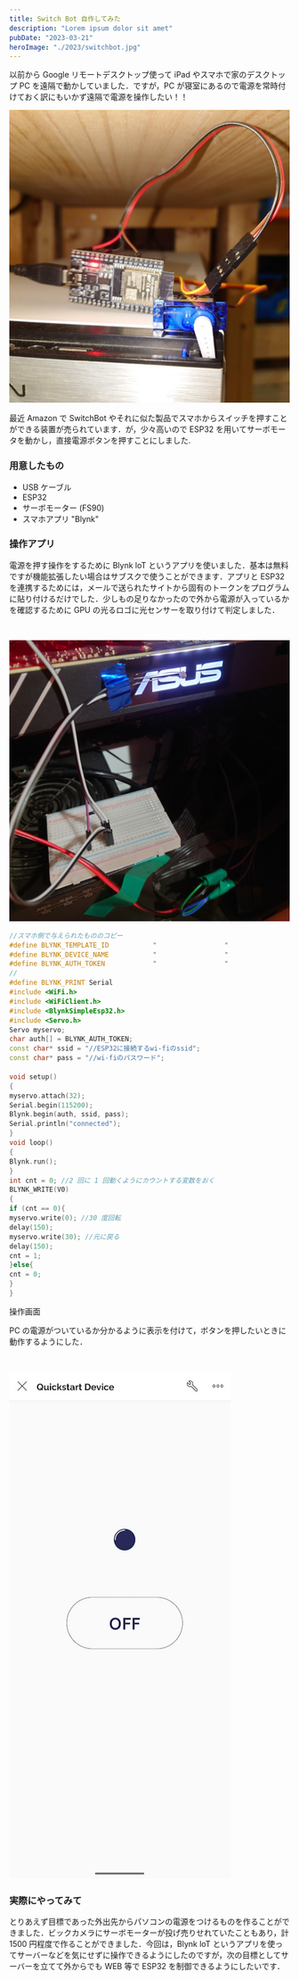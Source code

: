 ```yaml
---
title: Switch Bot 自作してみた
description: "Lorem ipsum dolor sit amet"
pubDate: "2023-03-21"
heroImage: "./2023/switchbot.jpg"
---
```


以前から Google リモートデスクトップ使って iPad やスマホで家のデスクトップ PC を遠隔で動かしていました．ですが，PC が寝室にあるので電源を常時付けておく訳にもいかず遠隔で電源を操作したい！！

![blog placeholder](./overview.jpg)

最近 Amazon で SwitchBot やそれに似た製品でスマホからスイッチを押すことができる装置が売られています．が，少々高いので ESP32 を用いてサーボモータを動かし，直接電源ボタンを押すことにしました.

### 用意したもの

- USB ケーブル
- ESP32
- サーボモーター (FS90)
- スマホアプリ "Blynk"

### 操作アプリ

電源を押す操作をするために Blynk loT というアプリを使いました．基本は無料ですが機能拡張したい場合はサブスクで使うことができます．アプリと ESP32 を連携するためには，メールで送られたサイトから固有のトークンをプログラムに貼り付けるだけでした．少しもの足りなかったので外から電源が入っているかを確認するために GPU の光るロゴに光センサーを取り付けて判定しました．

<br />

![blog placeholder](./gpu.jpg)

```cpp
//スマホ側で与えられたもののコピー
#define BLYNK_TEMPLATE_ID           "                 "
#define BLYNK_DEVICE_NAME           "                 "
#define BLYNK_AUTH_TOKEN            "                 "
//
#define BLYNK_PRINT Serial
#include <WiFi.h>
#include <WiFiClient.h>
#include <BlynkSimpleEsp32.h>
#include <Servo.h>
Servo myservo;
char auth[] = BLYNK_AUTH_TOKEN;
const char* ssid = "//ESP32に接続するwi-fiのssid";
const char* pass = "//wi-fiのパスワード";

void setup()
{
myservo.attach(32);
Serial.begin(115200);
Blynk.begin(auth, ssid, pass);
Serial.println("connected");
}
void loop()
{
Blynk.run();
}
int cnt = 0; //2 回に 1 回動くようにカウントする変数をおく
BLYNK_WRITE(V0)
{
if (cnt == 0){
myservo.write(0); //30 度回転
delay(150);
myservo.write(30); //元に戻る
delay(150);
cnt = 1;
}else{
cnt = 0;
}
}

```

操作画面

PC の電源がついているか分かるように表示を付けて，ボタンを押したいときに動作するようにした．

<br />

![blog placeholder](./sc.jpg)

### 実際にやってみて

とりあえず目標であった外出先からパソコンの電源をつけるものを作ることができました．ビックカメラにサーボモーターが投げ売りせれていたこともあり，計 1500 円程度で作ることができました．今回は，Blynk loT というアプリを使ってサーバーなどを気にせずに操作できるようにしたのですが，次の目標としてサーバーを立てて外からでも WEB 等で ESP32 を制御できるようにしたいです．
